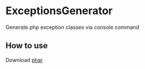 # ExceptionsGenerator
Generate php exception classes via console command
## How to use
Download [phar](dist/exceptions-generator.phar)
